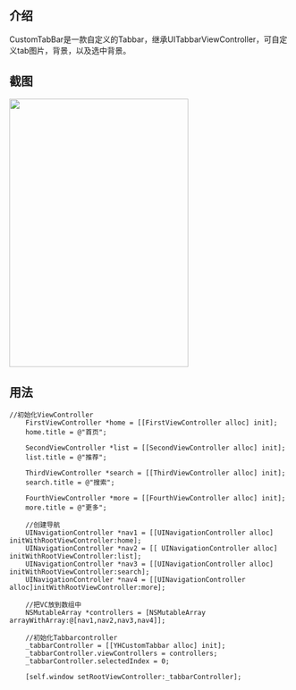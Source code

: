
## 介绍

CustomTabBar是一款自定义的Tabbar，继承UITabbarViewController，可自定义tab图片，背景，以及选中背景。


## 截图
<img  width="320" height="480" src="https://github.com/yhjiang/CustomTabBar/blob/master/ScreenShot.png"/> 


## 用法
```
//初始化ViewController
    FirstViewController *home = [[FirstViewController alloc] init];
    home.title = @"首页";
    
    SecondViewController *list = [[SecondViewController alloc] init];
    list.title = @"推荐";
    
    ThirdViewController *search = [[ThirdViewController alloc] init];
    search.title = @"搜索";
    
    FourthViewController *more = [[FourthViewController alloc] init];
    more.title = @"更多";
    
    //创建导航
    UINavigationController *nav1 = [[UINavigationController alloc] initWithRootViewController:home];
    UINavigationController *nav2 = [[ UINavigationController alloc] initWithRootViewController:list];
    UINavigationController *nav3 = [[UINavigationController alloc] initWithRootViewController:search];
    UINavigationController *nav4 = [[UINavigationController alloc]initWithRootViewController:more];
    
    //把VC放到数组中
    NSMutableArray *controllers = [NSMutableArray arrayWithArray:@[nav1,nav2,nav3,nav4]];
    
    //初始化Tabbarcontroller
    _tabbarController = [[YHCustomTabbar alloc] init];
    _tabbarController.viewControllers = controllers;
    _tabbarController.selectedIndex = 0;
    
    [self.window setRootViewController:_tabbarController];
    
 ```
